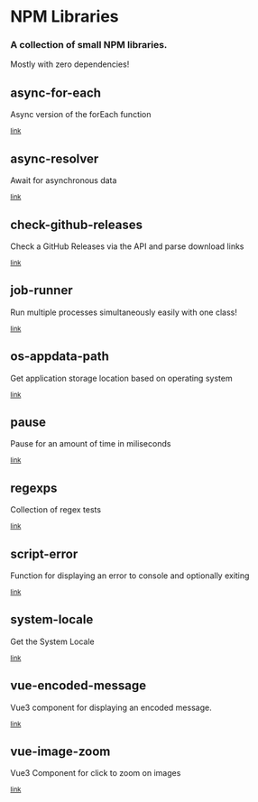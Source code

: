 # NPM Libraries

### A collection of small NPM libraries.
Mostly with zero dependencies!

## async-for-each
Async version of the forEach function

<sub>[link](https://github.com/AtomicSponge/npm-libs/tree/main/async-for-each)</sub>

## async-resolver
Await for asynchronous data

<sub>[link](https://github.com/AtomicSponge/npm-libs/tree/main/async-resolver)</sub>

## check-github-releases
Check a GitHub Releases via the API and parse download links

<sub>[link](https://github.com/AtomicSponge/npm-libs/tree/main/check-github-releases)</sub>

## job-runner
Run multiple processes simultaneously easily with one class!

<sub>[link](https://github.com/AtomicSponge/npm-libs/tree/main/job-runner)</sub>

## os-appdata-path
Get application storage location based on operating system

<sub>[link](https://github.com/AtomicSponge/npm-libs/tree/main/os-appdata-path)</sub>

## pause
Pause for an amount of time in miliseconds

<sub>[link](https://github.com/AtomicSponge/npm-libs/tree/main/pause)</sub>

## regexps
Collection of regex tests

<sub>[link](https://github.com/AtomicSponge/npm-libs/tree/main/regexps)</sub>

## script-error
Function for displaying an error to console and optionally exiting

<sub>[link](https://github.com/AtomicSponge/npm-libs/tree/main/script-error)</sub>

## system-locale
Get the System Locale

<sub>[link](https://github.com/AtomicSponge/npm-libs/tree/main/system-locale)</sub>

## vue-encoded-message
Vue3 component for displaying an encoded message.

<sub>[link](https://github.com/AtomicSponge/npm-libs/tree/main/vue-encoded-message)</sub>

## vue-image-zoom
Vue3 Component for click to zoom on images

<sub>[link](https://github.com/AtomicSponge/npm-libs/tree/main/vue-image-zoom)</sub>
